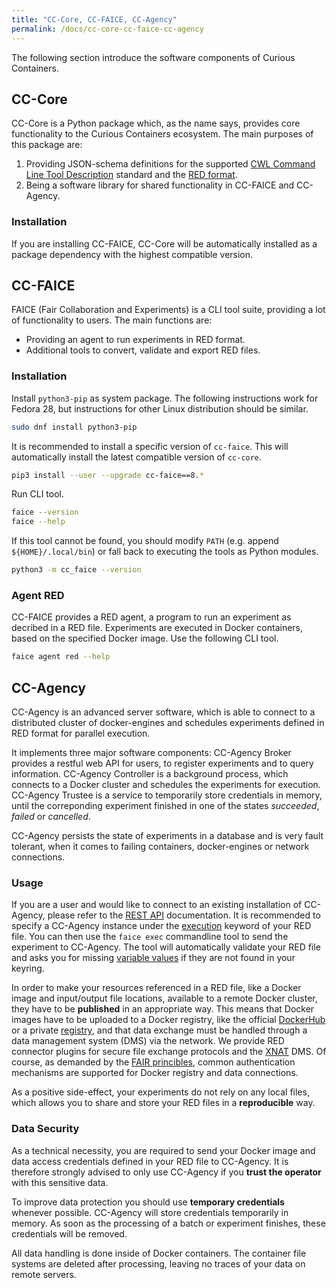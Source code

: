 ```yaml
---
title: "CC-Core, CC-FAICE, CC-Agency"
permalink: /docs/cc-core-cc-faice-cc-agency
---
```


The following section introduce the software components of Curious Containers.

## CC-Core

CC-Core is a Python package which, as the name says, provides core functionality to the Curious Containers ecosystem. The main purposes of this package are:

1. Providing JSON-schema definitions for the supported [CWL Command Line Tool Description](https://www.commonwl.org/v1.0/CommandLineTool.html) standard and the [RED format](/docs/red-format).
2. Being a software library for shared functionality in CC-FAICE and CC-Agency.

### Installation

If you are installing CC-FAICE, CC-Core will be automatically installed as a package dependency with the highest compatible version.


## CC-FAICE

FAICE (Fair Collaboration and Experiments) is a CLI tool suite, providing a lot of functionality to users. The main functions are:

* Providing an agent to run experiments in RED format.
* Additional tools to convert, validate and export RED files.

### Installation

Install `python3-pip` as system package. The following instructions work for Fedora 28, but instructions for other Linux distribution should be similar.

```bash
sudo dnf install python3-pip
```

It is recommended to install a specific version of `cc-faice`. This will automatically install the latest compatible version of `cc-core`.

```bash
pip3 install --user --upgrade cc-faice==8.*
```

Run CLI tool.

```bash
faice --version
faice --help
```

If this tool cannot be found, you should modify `PATH` (e.g. append `${HOME}/.local/bin`) or fall back to executing the tools as Python modules.

```bash
python3 -m cc_faice --version
```

### Agent RED

CC-FAICE provides a RED agent, a program to run an experiment as decribed in a RED file. Experiments are executed in Docker containers, based on the specified Docker image. Use the following CLI tool.

```bash
faice agent red --help
```

## CC-Agency

CC-Agency is an advanced server software, which is able to connect to a distributed cluster of docker-engines and schedules experiments defined in RED format for parallel execution.

It implements three major software components: CC-Agency Broker provides a restful web API for users, to register experiments and to query information. CC-Agency Controller is a background process, which connects to a Docker cluster and schedules the experiments for execution. CC-Agency Trustee is a service to temporarily store credentials in memory, until the correponding experiment finished in one of the states *succeeded*, *failed* or *cancelled*.

CC-Agency persists the state of experiments in a database and is very fault tolerant, when it comes to failing containers, docker-engines or network connections.


### Usage

If you are a user and would like to connect to an existing installation of CC-Agency, please refer to the [REST API](/docs/cc-agency-api) documentation. It is recommended to specify a CC-Agency instance under the [execution](/docs/red-format#execution) keyword of your RED file. You can then use the `faice exec` commandline tool to send the experiment to CC-Agency. The tool will automatically validate your RED file and asks you for missing [variable values](/docs/red-format-protecting-credentials) if they are not found in your keyring.

In order to make your resources referenced in a RED file, like a Docker image and input/output file locations, available to a remote Docker cluster, they have to be **published** in an appropriate way. This means that Docker images have to be uploaded to a Docker registry, like the official [DockerHub](https://hub.docker.com/) or a private [registry](https://docs.docker.com/registry/), and that data exchange must be handled through a data management system (DMS) via the network. We provide RED connector plugins for secure file exchange protocols and the [XNAT](https://www.xnat.org/) DMS. Of course, as demanded by the [FAIR princibles](https://www.force11.org/fairprinciples), common authentication mechanisms are supported for Docker registry and data connections.

As a positive side-effect, your experiments do not rely on any local files, which allows you to share and store your RED files in a **reproducible** way.


### Data Security

As a technical necessity, you are required to send your Docker image and data access credentials defined in your RED file to CC-Agency. It is therefore strongly advised to only use CC-Agency if you **trust the operator** with this sensitive data.

To improve data protection you should use **temporary credentials** whenever possible. CC-Agency will store credentials temporarily in memory. As soon as the processing of a batch or experiment finishes, these credentials will be removed.

All data handling is done inside of Docker containers. The container file systems are deleted after processing, leaving no traces of your data on remote servers.
